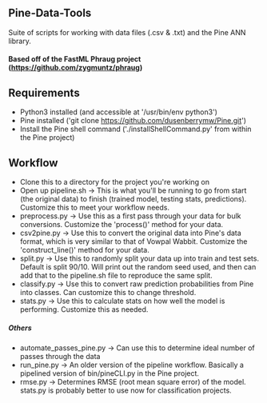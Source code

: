 Pine-Data-Tools
---

Suite of scripts for working with data files (.csv &amp; .txt) and the Pine ANN
library.

#### Based off of the FastML Phraug project (https://github.com/zygmuntz/phraug)

## Requirements
- Python3 installed (and accessible at '/usr/bin/env python3')
- Pine installed ('git clone https://github.com/dusenberrymw/Pine.git')
- Install the Pine shell command ('./installShellCommand.py' from within the Pine
project)


## Workflow
- Clone this to a directory for the project you're working on
- Open up pipeline.sh -> This is what you'll be running to go from start (the
    original data) to finish (trained model, testing stats, predictions).
    Customize this to meet your workflow needs.
- preprocess.py -> Use this as a first pass through your data for bulk
conversions.  Customize the 'process()' method for your data.
- csv2pine.py -> Use this to convert the original data into Pine's data format,
which is very similar to that of Vowpal Wabbit.  Customize the
'construct_line()' method for your data.
- split.py -> Use this to randomly split your data up into train and test sets.
Default is split 90/10.  Will print out the random seed used, and then can add
that to the pipeline.sh file to reproduce the same split.
- classify.py -> Use this to convert raw prediction probabilities from Pine into
classes.  Can customize this to change threshold.
- stats.py -> Use this to calculate stats on how well the model is performing.
Customize this as needed.

##### Others
-  automate_passes_pine.py -> Can use this to determine ideal number of passes
through the data
- run_pine.py -> An older version of the pipeline workflow.  Basically a pipelined
version of bin/pineCLI.py in the Pine project.
- rmse.py -> Determines RMSE (root mean square error) of the model.  stats.py is
probably better to use now for classification projects.

